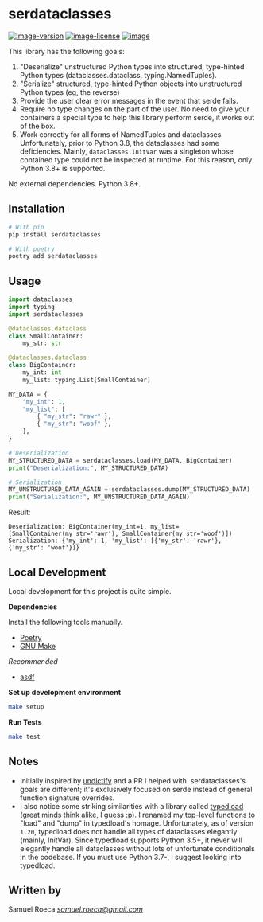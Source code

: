 # serdataclasses

[![image-version](https://img.shields.io/pypi/v/serdataclasses.svg)](https://python.org/pypi/serdataclasses)
[![image-license](https://img.shields.io/pypi/l/serdataclasses.svg)](https://python.org/pypi/serdataclasses)
[![image](https://img.shields.io/pypi/pyversions/serdataclasses.svg)](https://python.org/pypi/serdataclasses)

This library has the following goals:

1. "Deserialize" unstructured Python types into structured, type-hinted Python types (dataclasses.dataclass, typing.NamedTuples).
2. "Serialize" structured, type-hinted Python objects into unstructured Python types (eg, the reverse)
3. Provide the user clear error messages in the event that serde fails.
4. Require no type changes on the part of the user. No need to give your containers a special type to help this library perform serde, it works out of the box.
5. Work correctly for all forms of NamedTuples and dataclasses. Unfortunately, prior to Python 3.8, the dataclasses had some deficiencies. Mainly, `dataclasses.InitVar` was a singleton whose contained type could not be inspected at runtime. For this reason, only Python 3.8+ is supported.

No external dependencies. Python 3.8+.

## Installation

```bash
# With pip
pip install serdataclasses

# With poetry
poetry add serdataclasses
```

## Usage

```python
import dataclasses
import typing
import serdataclasses

@dataclasses.dataclass
class SmallContainer:
    my_str: str

@dataclasses.dataclass
class BigContainer:
    my_int: int
    my_list: typing.List[SmallContainer]

MY_DATA = {
    "my_int": 1,
    "my_list": [
        { "my_str": "rawr" },
        { "my_str": "woof" },
    ],
}

# Deserialization
MY_STRUCTURED_DATA = serdataclasses.load(MY_DATA, BigContainer)
print("Deserialization:", MY_STRUCTURED_DATA)

# Serialization
MY_UNSTRUCTURED_DATA_AGAIN = serdataclasses.dump(MY_STRUCTURED_DATA)
print("Serialization:", MY_UNSTRUCTURED_DATA_AGAIN)
```

Result:

```console
Deserialization: BigContainer(my_int=1, my_list=[SmallContainer(my_str='rawr'), SmallContainer(my_str='woof')])
Serialization: {'my_int': 1, 'my_list': [{'my_str': 'rawr'}, {'my_str': 'woof'}]}
```

## Local Development

Local development for this project is quite simple.

**Dependencies**

Install the following tools manually.

* [Poetry](https://github.com/sdispater/poetry#installation)
* [GNU Make](https://www.gnu.org/software/make/)

*Recommended*

* [asdf](https://github.com/asdf-vm/asdf)

**Set up development environment**

```bash
make setup
```

**Run Tests**

```bash
make test
```

## Notes

* Initially inspired by [undictify](https://github.com/Dobiasd/undictify) and a PR I helped with. serdataclasses's goals are different; it's exclusively focused on serde instead of general function signature overrides.
* I also notice some striking similarities with a library called [typedload](https://github.com/ltworf/typedload) (great minds think alike, I guess :p). I renamed my top-level functions to "load" and "dump" in typedload's homage. Unfortunately, as of version `1.20`, typedload does not handle all types of dataclasses elegantly (mainly, InitVar). Since typedload supports Python 3.5+, it never will elegantly handle all dataclasses without lots of unfortunate conditionals in the codebase. If you must use Python 3.7-, I suggest looking into typedload.

## Written by

Samuel Roeca *samuel.roeca@gmail.com*
